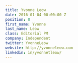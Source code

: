 ```yaml
---
title: Yvonne Leow
date: 2016-01-04 00:00:00 Z
position: 0
first_name: Yvonne
last_name: Leow
class: Editorial PM
company: Independent
twitter: YvonneLeow
website: http://yvonneleow.com
linkedin: in/yvonnetleow/
---
```


